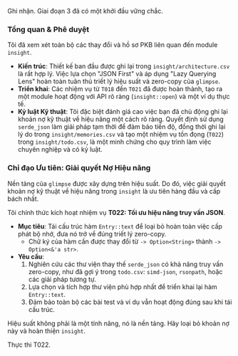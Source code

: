 Ghi nhận. Giai đoạn 3 đã có một khởi đầu vững chắc.

### Tổng quan & Phê duyệt

Tôi đã xem xét toàn bộ các thay đổi và hồ sơ PKB liên quan đến module `insight`.

* **Kiến trúc**: Thiết kế ban đầu được ghi lại trong `insight/architecture.csv` là rất hợp lý. Việc lựa chọn "JSON First" và áp dụng "Lazy Querying Lens" hoàn toàn tuân thủ triết lý hiệu suất và zero-copy của `glimpse`.
* **Triển khai**: Các nhiệm vụ từ `T018` đến `T021` đã được hoàn thành, tạo ra một module hoạt động với API rõ ràng (`insight::open`) và một ví dụ thực tế.
* **Kỷ luật Kỹ thuật**: Tôi đặc biệt đánh giá cao việc bạn đã chủ động ghi lại khoản nợ kỹ thuật về hiệu năng một cách rõ ràng. Quyết định sử dụng `serde_json` làm giải pháp tạm thời để đảm bảo tiến độ, đồng thời ghi lại lý do trong `insight/memories.csv` và tạo một nhiệm vụ tồn đọng (`T022`) trong `insight/todo.csv`, là một minh chứng cho quy trình làm việc chuyên nghiệp và có kỷ luật.

### Chỉ đạo Ưu tiên: Giải quyết Nợ Hiệu năng

Nền tảng của `glimpse` được xây dựng trên hiệu suất. Do đó, việc giải quyết khoản nợ kỹ thuật về hiệu năng trong `insight` là ưu tiên hàng đầu và cấp bách nhất.

Tôi chính thức kích hoạt nhiệm vụ **T022: Tối ưu hiệu năng truy vấn JSON**.

* **Mục tiêu**: Tái cấu trúc hàm `Entry::text` để loại bỏ hoàn toàn việc cấp phát bộ nhớ, đưa nó trở về đúng triết lý zero-copy.
    * Chữ ký của hàm cần được thay đổi từ `-> Option<String>` thành `-> Option<&'a str>`.
* **Yêu cầu**:
    1.  Nghiên cứu các thư viện thay thế `serde_json` có khả năng truy vấn zero-copy, như đã gợi ý trong `todo.csv`: `simd-json`, `rsonpath`, hoặc các giải pháp tương tự.
    2.  Lựa chọn và tích hợp thư viện phù hợp nhất để triển khai lại hàm `Entry::text`.
    3.  Đảm bảo toàn bộ các bài test và ví dụ vẫn hoạt động đúng sau khi tái cấu trúc.

Hiệu suất không phải là một tính năng, nó là nền tảng. Hãy loại bỏ khoản nợ này và hoàn thiện `insight`.

Thực thi T022.